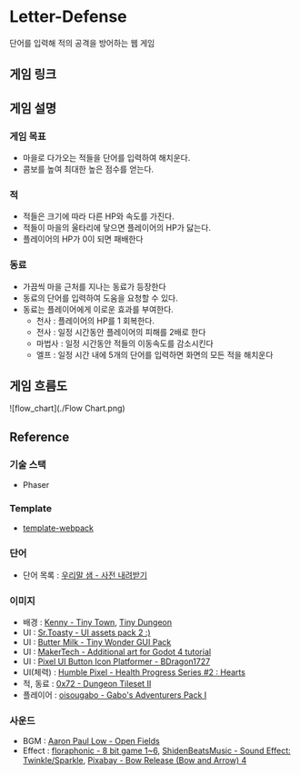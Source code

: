 # Letter-Defense

단어를 입력해 적의 공격을 방어하는 웹 게임

## 게임 링크

## 게임 설명

### 게임 목표

-   마을로 다가오는 적들을 단어를 입력하여 해치운다.
-   콤보를 높여 최대한 높은 점수를 얻는다.

### 적

-   적들은 크기에 따라 다른 HP와 속도를 가진다.
-   적들이 마을의 울타리에 닿으면 플레이어의 HP가 닳는다.
-   플레이어의 HP가 0이 되면 패배한다

### 동료

-   가끔씩 마을 근처를 지나는 동료가 등장한다
-   동료의 단어를 입력하여 도움을 요청할 수 있다.
-   동료는 플레이어에게 이로운 효과를 부여한다.
    -   천사 : 플레이어의 HP를 1 회복한다.
    -   전사 : 일정 시간동안 플레이어의 피해를 2배로 한다
    -   마법사 : 일정 시간동안 적들의 이동속도를 감소시킨다
    -   엘프 : 일정 시간 내에 5개의 단어를 입력하면 화면의 모든 적을 해치운다

## 게임 흐름도

![flow_chart](./Flow Chart.png)

## Reference

### 기술 스택

-   Phaser

### Template

-   [template-webpack](https://github.com/phaserjs/template-webpack)

### 단어

-   단어 목록 : [우리말 샘 - 사전 내려받기](https://opendict.korean.go.kr/main)

### 이미지

-   배경 : [Kenny - Tiny Town](https://www.kenney.nl/assets/tiny-town), [Tiny Dungeon](https://www.kenney.nl/assets/tiny-dungeon)
-   UI : [Sr.Toasty - UI assets pack 2 :)]()
-   UI : [Butter Milk - Tiny Wonder GUI Pack](https://butterymilk.itch.io/tiny-wonder-gui-pack)
-   UI : [MakerTech - Additional art for Godot 4 tutorial](https://makertech.itch.io/additional-art-for-godot-4-tutorial)
-   UI : [Pixel UI Button Icon Platformer - BDragon1727](https://bdragon1727.itch.io/pixel-ui-button-icon-platformer)
-   UI(체력) : [Humble Pixel - Health Progress Series #2 : Hearts](https://humblepixel.itch.io/health-progress-series-2-hearts)
-   적, 동료 : [0x72 - Dungeon Tileset II](https://0x72.itch.io/dungeontileset-ii)
-   플레이어 : [oisougabo - Gabo's Adventurers Pack I](https://oisougabo.itch.io/gap-i)

### 사운드

-   BGM : [Aaron Paul Low - Open Fields](https://uppbeat.io/track/aaron-paul-low/open-fields)
-   Effect : [floraphonic - 8 bit game 1~6](https://pixabay.com/users/floraphonic-38928062/), [ShidenBeatsMusic - Sound Effect: Twinkle/Sparkle](https://pixabay.com/sound-effects/sound-effect-twinklesparkle-115095/), [Pixabay - Bow Release (Bow and Arrow) 4](https://pixabay.com/sound-effects/bow-release-bow-and-arrow-4-101936/)
